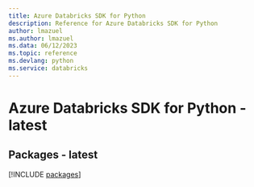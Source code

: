 ```yaml
---
title: Azure Databricks SDK for Python
description: Reference for Azure Databricks SDK for Python
author: lmazuel
ms.author: lmazuel
ms.data: 06/12/2023
ms.topic: reference
ms.devlang: python
ms.service: databricks
---
```

# Azure Databricks SDK for Python - latest
## Packages - latest
[!INCLUDE [packages](databricks-index.md)]